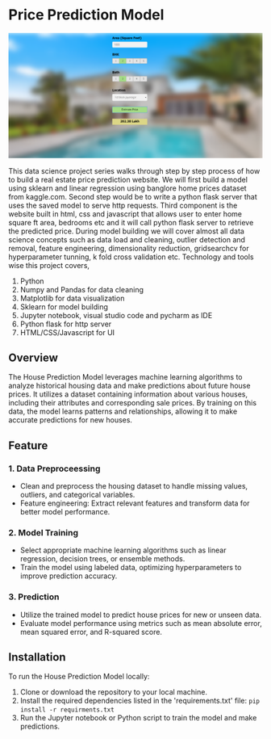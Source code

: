 # Price Prediction Model

![](BHP_website.PNG)

This data science project series walks through step by step process of how to build a real estate price prediction website. We will first build a model using sklearn and linear regression using banglore home prices dataset from kaggle.com. Second step would be to write a python flask server that uses the saved model to serve http requests. Third component is the website built in html, css and javascript that allows user to enter home square ft area, bedrooms etc and it will call python flask server to retrieve the predicted price. During model building we will cover almost all data science concepts such as data load and cleaning, outlier detection and removal, feature engineering, dimensionality reduction, gridsearchcv for hyperparameter tunning, k fold cross validation etc. Technology and tools wise this project covers,

1. Python
2. Numpy and Pandas for data cleaning
3. Matplotlib for data visualization
4. Sklearn for model building
5. Jupyter notebook, visual studio code and pycharm as IDE
6. Python flask for http server
7. HTML/CSS/Javascript for UI

## Overview
The House Prediction Model leverages machine learning algorithms to analyze historical housing data and make predictions about future house prices. It utilizes a dataset containing information about various houses, including their attributes and corresponding sale prices. By training on this data, the model learns patterns and relationships, allowing it to make accurate predictions for new houses.
## Feature
### 1. Data Preproceessing
- Clean and preprocess the housing dataset to handle missing values, outliers, and categorical variables.
- Feature engineering: Extract relevant features and transform data for better model performance.
### 2. Model Training 
- Select appropriate machine learning algorithms such as linear regression, decision trees, or ensemble methods.
- Train the model using labeled data, optimizing hyperparameters to improve prediction accuracy.
### 3. Prediction
- Utilize the trained model to predict house prices for new or unseen data.
- Evaluate model performance using metrics such as mean absolute error, mean squared error, and R-squared score.
## Installation
To run the House Prediction Model locally:
1. Clone or download the repository to your local machine.
2. Install the required dependencies listed in the 'requirements.txt' file:
   `pip install -r requirments.txt`
3. Run the Jupyter notebook or Python script to train the model and make predictions.
